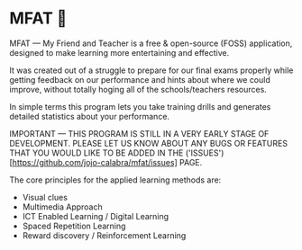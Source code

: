 # MFAT 🧘
MFAT — My Friend and Teacher is a free & open-source (FOSS) application, designed to make learning more entertaining and effective.

It was created out of a struggle to prepare for our final exams properly while getting feedback on our performance and hints about where we could improve, without totally hoging all of the schools/teachers resources.

In simple terms this program lets you take training drills and generates detailed statistics about your performance.

IMPORTANT — THIS PROGRAM IS STILL IN A VERY EARLY STAGE OF DEVELOPMENT. PLEASE LET US KNOW ABOUT ANY BUGS OR FEATURES THAT YOU WOULD LIKE TO BE ADDED IN THE ('ISSUES')[https://github.com/jojo-calabra/mfat/issues] PAGE.

The core principles for the applied learning methods are:
- Visual clues
- Multimedia Approach
- ICT Enabled Learning / Digital Learning
- Spaced Repetition Learning
- Reward discovery / Reinforcement Learning
